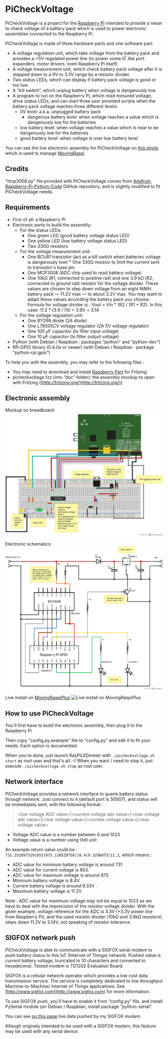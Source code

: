 PiCheckVoltage
==============

PiCheckVoltage is a project for the [Raspberry Pi](http://raspberrypi.org) intended to provide a mean to check voltage of a battery pack which is used to power electronic assemblies connected to the Raspberry Pi.

PiCheckVoltage is made of three hardware parts and one software part:

* A voltage regulation unit, which take voltage from the battery pack and provides a +5V regulated power line (to power some IC like port expanders, motor drivers, even Raspberry Pi itself)
* A voltage measurement unit, which check battery pack voltage after it is stepped down to a 0V to 3.3V range by a resistor divider.
* Two status LEDs, which can display if battery pack voltage is good or too low.
* A “kill switch”, which unplug battery when voltage is dangerously low.
* A program to run on the Raspberry Pi, which read mesured voltage, drive status LEDs, and can start three user provided scripts when the battery pack voltage reaches three different levels:
	* 0V level: a.k.a. unplugged battery pack
        * dangerous battery level: when voltage reaches a value which is dangerously low for the batteries
	* low battery level: when voltage reaches a value which is near to be dangerously low for the batteries
	* good battery level: when voltage is over low battery level


You can see the live electronic assembly for PiCheckVoltage on [this photo](http://www.flickr.com/photos/aboudou/8666239532/) which is used to manage [MovingRaspi](https://goddess-gate.com/dc2/index.php/pages/movingraspi.en) 

Credits
-------

“mcp3008.py” file provided with PiCheckVoltage comes from [Adafruit-Raspberry-Pi-Python-Code](https://github.com/adafruit/Adafruit-Raspberry-Pi-Python-Code) GitHub repository, and is slightly modified to fit PiCheckVoltage needs.


Requirements
------------

* First of all: a Raspberry Pi
* Electronic parts to build the assembly:
	* For the status LEDs:
		* One green LED (good battery voltage status LED)
		* One yellow LED (low battery voltage status LED)
		* Two 330Ω resistors
	* For the voltage measurement unit:
		* One BCU81 transistor (act as a kill switch when batteries voltage is dangerously low) 
                * One 330Ω resistor to limit the current sent to transistor's base pin
		* One MCP3008 (ADC chip used to read battery voltage)
		* One 10kΩ (R1, connected to positive rail) and one 3.9 kΩ (R2, connected to ground rail) resistor for the voltage divider. These values are chosen to step down voltage from an eight NiMH battery pack — 11.2V max — to about 3.2V max. You may want to adapt these values according the battery pack you choose. Formula for voltage divider is : Vout = Vin * (R2 / (R1 + R2). In this case: 11.2 * (3.9 / (10 + 3.9)) = 3.14
	* For the voltage regulation unit:
		* One BY299 diode (2A diode)
		* One L78S05CV voltage regulator (2A 5V voltage regulator)
		* One 100 µF capacitor (to filter input voltage)
		* One 10 µF capacitor (to filter output voltage)
* Python (with Debian / Raspbian : packages “python” and “python-dev”)
* RPi.GPIO library (0.4.0a or newer) (with Debian / Raspbian : package “python-rpi.gpio”)

To help you with the assembly, you may refer to the following files :

* You may need to download and install [Raspberry Part](https://github.com/adafruit/Fritzing-Library/blob/master/AdaFruit.fzbz) for Fritzing
* picheckvoltage.fzz (into “doc” folder): the assembly mockup to open with Fritzing 
  ([http://fritzing.org/](http://fritzing.org/))


Electronic assembly
-------------------

Mockup on breadboard:
![Mockup on breadboard](/imgs/mockup.png "Mockup on breadboard")

Electronic schematics:
![Electronic schematics](/imgs/schematic.png "Electronic schematics")

Live install on [MovingRaspiPlus](https://github.com/aboudou/movingraspi)
![Live install on MovingRaspiPlus](http://farm9.staticflickr.com/8254/8666239532_48da91064d_c.jpg "Live install on MovingRaspiPlus")


How to use PiCheckVoltage
-------------------------

You'll first have to build the electronic assembly, then plug it to the Raspberry Pi

Then copy "config.py.example" file to "config.py" and edit it to fit your needs. Each option is documented.

When you're done, just launch RasPiLEDmeter with `./picheckvoltage.sh start` as root user and that's all :-) When you want / need to stop it, just execute `./picheckvoltage.sh stop` as root user.


Network interface
-----------------

PiCheckVoltage provides a network interface to querie battery status through network. Just connect to it (default port is 50007), and status will be immediately sent, with the following format :

> \<low voltage ADC value\>|\<current voltage adc value\>|\<max voltage adc value\>||\<low voltage value\>|\<current voltage value\>|\<max voltage value\>

* Voltage ADC value is a number between 0 and 1023
* Voltage value is a number using Volt unit

An example return value could be : `731.332897319|853|975.110529758||8.4|9.3296875|11.2`, which means :

* ADC value for minimum battery voltage is around 731.
* ADC value for current voltage is 853.
* ADC value for maximum voltage is around 975.
* Minimum battery voltage is 8.4V.
* Current battery voltage is around 9.33V .
* Maximum battery voltage is 11.2V.

Note : ADC value for maximum voltage may not be equal to 1023 as we have to deal with the imprecision of the resistor voltage divider. With the given example, voltage reference for the ADC is 3.3V (+3.3V power line from Raspberry Pi), and the used resistor divider (10kΩ and 3.9kΩ resistors) steps down 11.2V to 3.14V, not speaking of resistor tolerance.


SIGFOX network push
-------------------

PiCheckVoltage is able to communicate with a SIGFOX serial modem to push battery status to this IoT (Internet of Things) network. Pushed value is current battery voltage, truncated to 10 characters and converted to hexadecimal. Tested modem is TD1202 Evaluation Board.

SIGFOX is a cellular network operator which provides a low cost data transmission service. The service is completely dedicated to low throughput Machine-to-Machine/ Internet of Things applications. See [http://www.sigfox.com](http://www.sigfox.com) for more information.

To use SIGFOX push, you'll have to enable it from “config.py” file, and install PySerial module (on Debian / Raspbian, install package “python-serial”.

You can see [on this page](https://goddess-gate.com/sigfox/) live data pushed by my SIGFOX modem.

Altough originaly intended to be used with a SIGFOX modem, this feature may be used with any serial device.
